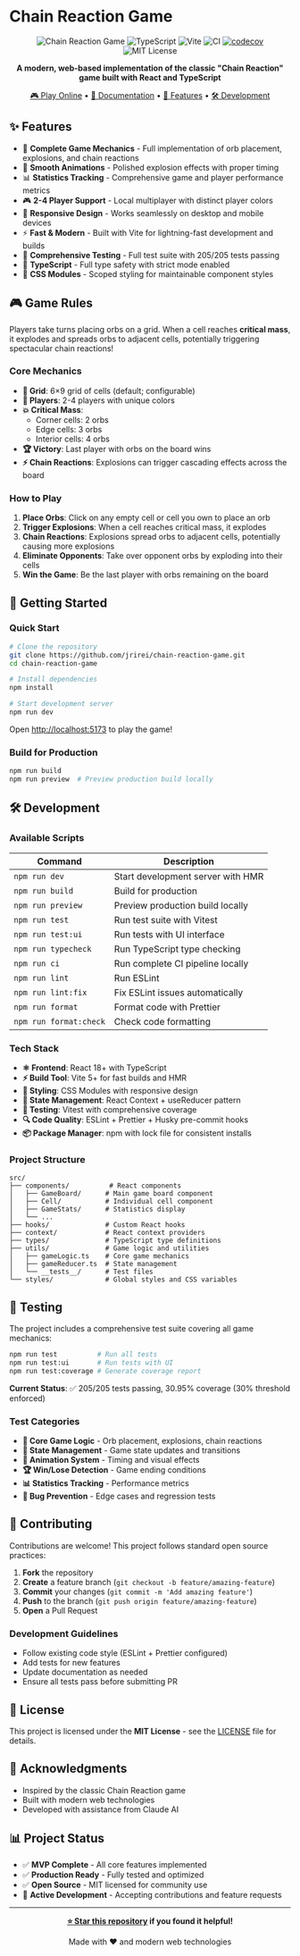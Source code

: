 # Chain Reaction Game

<div align="center">

![Chain Reaction Game](https://img.shields.io/badge/React-18+-61DAFB?style=for-the-badge&logo=react&logoColor=black)
![TypeScript](https://img.shields.io/badge/TypeScript-5+-3178C6?style=for-the-badge&logo=typescript&logoColor=white)
![Vite](https://img.shields.io/badge/Vite-5+-646CFF?style=for-the-badge&logo=vite&logoColor=white)
![CI](https://github.com/jrirei/chain-reaction-game/workflows/CI/badge.svg)
[![codecov](https://codecov.io/gh/jrirei/chain-reaction-game/branch/main/graph/badge.svg)](https://codecov.io/gh/jrirei/chain-reaction-game)
![MIT License](https://img.shields.io/badge/License-MIT-green?style=for-the-badge)

**A modern, web-based implementation of the classic "Chain Reaction" game built with React and TypeScript**

[🎮 Play Online](#getting-started) • [📖 Documentation](#game-rules) • [🚀 Features](#features) • [🛠️ Development](#development)

</div>

## ✨ Features

- 🎯 **Complete Game Mechanics** - Full implementation of orb placement, explosions, and chain reactions
- 🎨 **Smooth Animations** - Polished explosion effects with proper timing
- 📊 **Statistics Tracking** - Comprehensive game and player performance metrics
- 🎮 **2-4 Player Support** - Local multiplayer with distinct player colors
- 📱 **Responsive Design** - Works seamlessly on desktop and mobile devices
- ⚡ **Fast & Modern** - Built with Vite for lightning-fast development and builds
- 🧪 **Comprehensive Testing** - Full test suite with 205/205 tests passing
- 🔧 **TypeScript** - Full type safety with strict mode enabled
- 🎨 **CSS Modules** - Scoped styling for maintainable component styles

## 🎮 Game Rules

Players take turns placing orbs on a grid. When a cell reaches **critical mass**, it explodes and spreads orbs to adjacent cells, potentially triggering spectacular chain reactions!

### Core Mechanics

- **🎯 Grid**: 6×9 grid of cells (default; configurable)
- **👥 Players**: 2-4 players with unique colors
- **💥 Critical Mass**: 
  - Corner cells: 2 orbs
  - Edge cells: 3 orbs  
  - Interior cells: 4 orbs
- **🏆 Victory**: Last player with orbs on the board wins
- **⚡ Chain Reactions**: Explosions can trigger cascading effects across the board

### How to Play

1. **Place Orbs**: Click on any empty cell or cell you own to place an orb
2. **Trigger Explosions**: When a cell reaches critical mass, it explodes
3. **Chain Reactions**: Explosions spread orbs to adjacent cells, potentially causing more explosions
4. **Eliminate Opponents**: Take over opponent orbs by exploding into their cells
5. **Win the Game**: Be the last player with orbs remaining on the board

## 🚀 Getting Started

### Quick Start

```bash
# Clone the repository
git clone https://github.com/jrirei/chain-reaction-game.git
cd chain-reaction-game

# Install dependencies
npm install

# Start development server
npm run dev
```

Open [http://localhost:5173](http://localhost:5173) to play the game!

### Build for Production

```bash
npm run build
npm run preview  # Preview production build locally
```

## 🛠️ Development

### Available Scripts

| Command | Description |
|---------|-------------|
| `npm run dev` | Start development server with HMR |
| `npm run build` | Build for production |
| `npm run preview` | Preview production build locally |
| `npm run test` | Run test suite with Vitest |
| `npm run test:ui` | Run tests with UI interface |
| `npm run typecheck` | Run TypeScript type checking |
| `npm run ci` | Run complete CI pipeline locally |
| `npm run lint` | Run ESLint |
| `npm run lint:fix` | Fix ESLint issues automatically |
| `npm run format` | Format code with Prettier |
| `npm run format:check` | Check code formatting |

### Tech Stack

- **⚛️ Frontend**: React 18+ with TypeScript
- **⚡ Build Tool**: Vite 5+ for fast builds and HMR
- **🎨 Styling**: CSS Modules with responsive design
- **🔄 State Management**: React Context + useReducer pattern
- **🧪 Testing**: Vitest with comprehensive coverage
- **🔍 Code Quality**: ESLint + Prettier + Husky pre-commit hooks
- **📦 Package Manager**: npm with lock file for consistent installs

### Project Structure

```
src/
├── components/          # React components
│   ├── GameBoard/      # Main game board component
│   ├── Cell/           # Individual cell component
│   ├── GameStats/      # Statistics display
│   └── ...
├── hooks/              # Custom React hooks
├── context/            # React context providers
├── types/              # TypeScript type definitions
├── utils/              # Game logic and utilities
│   ├── gameLogic.ts    # Core game mechanics
│   ├── gameReducer.ts  # State management
│   └── __tests__/      # Test files
└── styles/             # Global styles and CSS variables
```

## 🧪 Testing

The project includes a comprehensive test suite covering all game mechanics:

```bash
npm run test          # Run all tests
npm run test:ui       # Run tests with UI
npm run test:coverage # Generate coverage report
```

**Current Status**: ✅ 205/205 tests passing, 30.95% coverage (30% threshold enforced)

### Test Categories

- **🎯 Core Game Logic** - Orb placement, explosions, chain reactions
- **🔄 State Management** - Game state updates and transitions  
- **🎨 Animation System** - Timing and visual effects
- **🏆 Win/Lose Detection** - Game ending conditions
- **📊 Statistics Tracking** - Performance metrics
- **🐛 Bug Prevention** - Edge cases and regression tests

## 🤝 Contributing

Contributions are welcome! This project follows standard open source practices:

1. **Fork** the repository
2. **Create** a feature branch (`git checkout -b feature/amazing-feature`)
3. **Commit** your changes (`git commit -m 'Add amazing feature'`)
4. **Push** to the branch (`git push origin feature/amazing-feature`)
5. **Open** a Pull Request

### Development Guidelines

- Follow existing code style (ESLint + Prettier configured)
- Add tests for new features
- Update documentation as needed
- Ensure all tests pass before submitting PR

## 📝 License

This project is licensed under the **MIT License** - see the [LICENSE](LICENSE) file for details.

## 🙏 Acknowledgments

- Inspired by the classic Chain Reaction game
- Built with modern web technologies
- Developed with assistance from Claude AI

## 📊 Project Status

- ✅ **MVP Complete** - All core features implemented
- ✅ **Production Ready** - Fully tested and optimized
- ✅ **Open Source** - MIT licensed for community use
- 🔄 **Active Development** - Accepting contributions and feature requests

---

<div align="center">

**[⭐ Star this repository](https://github.com/jrirei/chain-reaction-game) if you found it helpful!**

Made with ❤️ and modern web technologies

</div>
